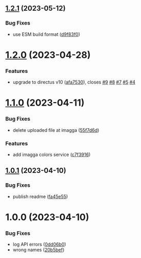 ## [1.2.1](https://github.com/gbicou/directus-extension-imagga/compare/v1.2.0...v1.2.1) (2023-05-12)


### Bug Fixes

* use ESM build format ([d9f83f0](https://github.com/gbicou/directus-extension-imagga/commit/d9f83f0a9a66d6da04110b93418915b4f7c4c4d1))

# [1.2.0](https://github.com/gbicou/directus-extension-imagga/compare/v1.1.0...v1.2.0) (2023-04-28)


### Features

* upgrade to directus v10 ([afa7530](https://github.com/gbicou/directus-extension-imagga/commit/afa75306b16ed960825c9a2ceafae8d5eb095841)), closes [#9](https://github.com/gbicou/directus-extension-imagga/issues/9) [#8](https://github.com/gbicou/directus-extension-imagga/issues/8) [#7](https://github.com/gbicou/directus-extension-imagga/issues/7) [#5](https://github.com/gbicou/directus-extension-imagga/issues/5) [#4](https://github.com/gbicou/directus-extension-imagga/issues/4)

# [1.1.0](https://github.com/gbicou/directus-extension-imagga/compare/v1.0.1...v1.1.0) (2023-04-11)


### Bug Fixes

* delete uploaded file at imagga ([55f7d6d](https://github.com/gbicou/directus-extension-imagga/commit/55f7d6d62f9c3f8a8b4882ec571a134487ca82a2))


### Features

* add imagga colors service ([c7f3916](https://github.com/gbicou/directus-extension-imagga/commit/c7f3916d63fd398552226b72cdd10dc485644261))

## [1.0.1](https://github.com/gbicou/directus-extension-imagga/compare/v1.0.0...v1.0.1) (2023-04-10)


### Bug Fixes

* publish readme ([fa45e55](https://github.com/gbicou/directus-extension-imagga/commit/fa45e55dbb770c4db79cc5334fb2eca8a5ab7e69))

# 1.0.0 (2023-04-10)


### Bug Fixes

* log API errors ([0dd06b0](https://github.com/gbicou/directus-extension-imagga/commit/0dd06b0a3b6d087d9a693064989f0881b99e3506))
* wrong names ([20b5bef](https://github.com/gbicou/directus-extension-imagga/commit/20b5beff072d470429ee437914257f8c8267c1a1))
